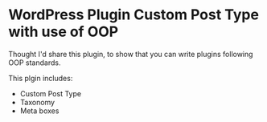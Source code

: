 # WordPress Plugin Custom Post Type with use of OOP

Thought I'd share this plugin, to show that you can write plugins following OOP standards. 

This plgin includes:

  - Custom Post Type
  - Taxonomy
  - Meta boxes